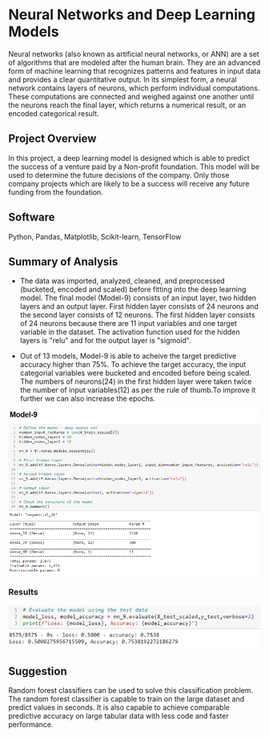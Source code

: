 # Neural Networks and Deep Learning Models
Neural networks (also known as artificial neural networks, or ANN) are a set of algorithms that are modeled after the human brain. 
They are an advanced form of machine learning that recognizes patterns and features in input data and provides a clear quantitative 
output. In its simplest form, a neural network contains layers of neurons, which perform individual computations. These computations 
are connected and weighed against one another until the neurons reach the final layer, which returns a numerical result, or an encoded 
categorical result.


## Project Overview
In this project, a deep learning model is designed which is able to predict the success of a venture paid by a Non-profit foundation. 
This model will be used to determine the future decisions of the company. Only those company projects which are likely to be a success 
will receive any future funding from the foundation.

## Software
Python, Pandas, Matplotlib, Scikit-learn, TensorFlow
	
## Summary of Analysis

- The data was imported, analyzed, cleaned, and preprocessed (bucketed, encoded and scaled) before fitting into the deep learning 
model. The final model (Model-9) consists of an input layer, two hidden layers and an output layer. First hidden layer consists of 
24 neurons and the second layer consists of 12 neurons. The first hidden layer consists of 24 neurons because there are 11 input 
variables and one target variable in the dataset. The activation function used for the hidden layers is "relu" and for the output 
layer is "sigmoid".

- Out of 13 models, Model-9 is able to acheive the target predictive accuracy higher than 75%. To achieve the target accuracy, the input 
categorial variables were bucketed and encoded before being scaled. The numbers of neurons(24) in the first hidden layer were taken twice the 
number of input variables(12) as per the rule of thumb.To improve it further we can also increase the epochs.


![alt text](https://github.com/ArchanaRohilla/neural_networks/blob/master/Images/Model-9.png)

### Results

![alt text](https://github.com/ArchanaRohilla/neural_networks/blob/master/Images/Model9_Result.png)

## Suggestion
Random forest classifiers can be used to solve this classification problem. The random forest classifier is capable to train on the 
large dataset and predict values in seconds. It is also capable to achieve comparable predictive accuracy on large tabular data with 
less code and faster performance. 